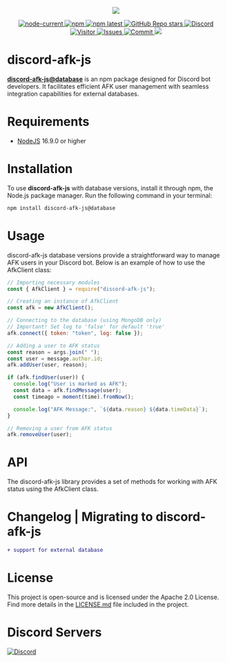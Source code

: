 <!-- Aligning content to the center -->
<div align="center">
  <!-- Displaying the npm package information with a link -->
  <p>
    <a href="https://www.npmjs.com/package/discord-afk-js" target="_blank" rel="noopener noreferrer">
      <img src="https://nodei.co/npm/discord-afk-js.png?downloads=true&downloadRank=true&stars=true">
    </a>
  </p>
  <!-- Displaying various shields for Node.js, npm, GitHub, Discord, and visitor statistics -->
  <p>
    <a href="https://nodejs.org/" target="_blank" rel="noopener noreferrer">
      <img alt="node-current" src="https://img.shields.io/node/v/discord-afk-js">
    </a>
    <a href="https://www.npmjs.com/package/discord-afk-js" target="_blank" rel="noopener noreferrer">
      <img alt="npm" src="https://img.shields.io/npm/dt/discord-afk-js">
    </a>
    <!-- Other shields for npm version, GitHub stars, Discord, visitors, issues, commit activity, and codecov -->
    <a href="https://www.npmjs.com/package/discord-afk-js" target="_blank" rel="noopener noreferrer">
      <img alt="npm latest" src="https://img.shields.io/npm/v/discord-afk-js/latest?color=blue&label=discord-afk-js%40latest&logo=npm">
    </a>
    <a href="https://github.com/skick1234/SITCommunity/discord-afk-js" target="_blank" rel="noopener noreferrer">
      <img alt="GitHub Repo stars" src="https://img.shields.io/github/stars/SITCommunity/discord-afk-js">
    </a>
    <a href="discord.cyrateam.xyz" target="_blank" rel="noopener noreferrer">
      <img alt="Discord" src="https://img.shields.io/discord/984857299858382908?label=CyraTeam&logo=discord">
    </a>
    <a href="https://github.com/SITCommunity/discord-afk-js" target="_blank" rel="noopener noreferrer">
      <img alt="Visitor" src="https://api.visitorbadge.io/api/visitors?path=https%3A%2F%2Fgithub.com%2FCyraTeam%2Fdiscord-afk-js&countColor=%2337d67a&style=flat">
    </a>
    <a href="https://github.com/SITCommunity/discord-afk-js/issues" target="_blank" rel="noopener noreferrer">
      <img alt="Issues" src="https://img.shields.io/github/issues/SITCommunity/discord-afk-js">
    </a>
    <a href="https://github.com/SITCommunity/discord-afk-js" target="_blank" rel="noopener noreferrer">
      <img alt="Commit" src="https://img.shields.io/github/commit-activity/y/SITCommunity/discord-afk-js?label=Commit%20Activity&logo=github">
    </a>
    <a href="https://codecov.io/gh/SITCommunity/discord-afk-js">
      <img src="https://codecov.io/gh/SITCommunity/discord-afk-js/graph/badge.svg?token=98ZKDNNXVE"/>
    </a>
  </p>
</div>

<!-- Heading for the library -->

# discord-afk-js

**[discord-afk-js@database](https://www.npmjs.com/package/discord-afk-js?activeTab=readme)** is an npm package designed for Discord bot developers. It facilitates efficient AFK user management with seamless integration capabilities for external databases.

<!-- Section for system requirements -->

# Requirements

- [NodeJS](https://nodejs.org) 16.9.0 or higher

<!-- Section for installation instructions -->

# Installation

To use **discord-afk-js** with database versions, install it through npm, the Node.js package manager. Run the following command in your terminal:

```bash
npm install discord-afk-js@database
```

<!-- Section for usage examples -->

# Usage

discord-afk-js database versions provide a straightforward way to manage AFK users in your Discord bot. Below is an example of how to use the AfkClient class:

```javascript
// Importing necessary modules
const { AfkClient } = require("discord-afk-js");

// Creating an instance of AfkClient
const afk = new AfkClient();

// Connecting to the database (using MongoDB only)
// Important! Set log to 'false' for default 'true'
afk.connect({ token: "token", log: false });

// Adding a user to AFK status
const reason = args.join(" ");
const user = message.author.id;
afk.addUser(user, reason);

if (afk.findUser(user)) {
  console.log("User is marked as AFK");
  const data = afk.findMessage(user);
  const timeago = moment(time).fromNow();

  console.log("AFK Message:", `${data.reason} ${data.timeData}`);
}

// Removing a user from AFK status
afk.removeUser(user);
```

<!-- Section for API documentation -->

# API

The discord-afk-js library provides a set of methods for working with AFK status using the AfkClient class.

<!-- Section for Changelog and Migration -->

# Changelog | Migrating to discord-afk-js

```diff
+ support for external database
```

<!-- Section for License information -->

# License

This project is open-source and is licensed under the Apache 2.0 License. Find more details in the [LICENSE.md](https://github.com/CyraTeam/discord-afk-js/blob/main/LICENSE) file included in the project.

<!-- Section for Discord server information -->

# Discord Servers

<a href="https://discord.gg/qpT2AeYZRN" target="_blank" rel="noopener noreferrer">
  <img alt="Discord" src="https://img.shields.io/discord/984857299858382908?label=CyraTeam&logo=discord">
</a>
